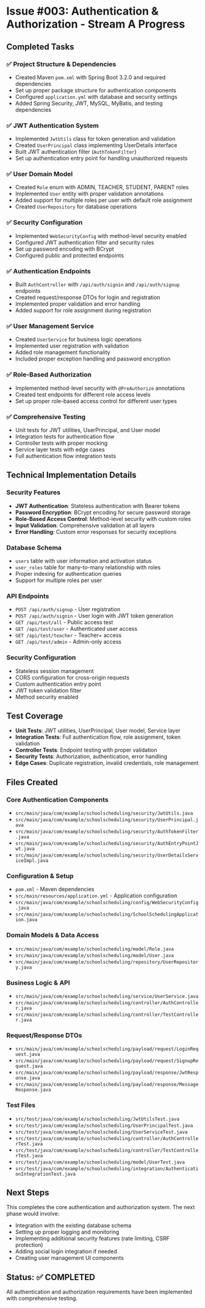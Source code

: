 # Issue #003: Authentication & Authorization - Stream A Progress

## Completed Tasks

### ✅ Project Structure & Dependencies
- Created Maven `pom.xml` with Spring Boot 3.2.0 and required dependencies
- Set up proper package structure for authentication components
- Configured `application.yml` with database and security settings
- Added Spring Security, JWT, MySQL, MyBatis, and testing dependencies

### ✅ JWT Authentication System
- Implemented `JwtUtils` class for token generation and validation
- Created `UserPrincipal` class implementing UserDetails interface
- Built JWT authentication filter (`AuthTokenFilter`)
- Set up authentication entry point for handling unauthorized requests

### ✅ User Domain Model
- Created `Role` enum with ADMIN, TEACHER, STUDENT, PARENT roles
- Implemented `User` entity with proper validation annotations
- Added support for multiple roles per user with default role assignment
- Created `UserRepository` for database operations

### ✅ Security Configuration
- Implemented `WebSecurityConfig` with method-level security enabled
- Configured JWT authentication filter and security rules
- Set up password encoding with BCrypt
- Configured public and protected endpoints

### ✅ Authentication Endpoints
- Built `AuthController` with `/api/auth/signin` and `/api/auth/signup` endpoints
- Created request/response DTOs for login and registration
- Implemented proper validation and error handling
- Added support for role assignment during registration

### ✅ User Management Service
- Created `UserService` for business logic operations
- Implemented user registration with validation
- Added role management functionality
- Included proper exception handling and password encryption

### ✅ Role-Based Authorization
- Implemented method-level security with `@PreAuthorize` annotations
- Created test endpoints for different role access levels
- Set up proper role-based access control for different user types

### ✅ Comprehensive Testing
- Unit tests for JWT utilities, UserPrincipal, and User model
- Integration tests for authentication flow
- Controller tests with proper mocking
- Service layer tests with edge cases
- Full authentication flow integration tests

## Technical Implementation Details

### Security Features
- **JWT Authentication**: Stateless authentication with Bearer tokens
- **Password Encryption**: BCrypt encoding for secure password storage
- **Role-Based Access Control**: Method-level security with custom roles
- **Input Validation**: Comprehensive validation at all layers
- **Error Handling**: Custom error responses for security exceptions

### Database Schema
- `users` table with user information and activation status
- `user_roles` table for many-to-many relationship with roles
- Proper indexing for authentication queries
- Support for multiple roles per user

### API Endpoints
- `POST /api/auth/signup` - User registration
- `POST /api/auth/signin` - User login with JWT token generation
- `GET /api/test/all` - Public access test
- `GET /api/test/user` - Authenticated user access
- `GET /api/test/teacher` - Teacher+ access
- `GET /api/test/admin` - Admin-only access

### Security Configuration
- Stateless session management
- CORS configuration for cross-origin requests
- Custom authentication entry point
- JWT token validation filter
- Method security enabled

## Test Coverage
- **Unit Tests**: JWT utilities, UserPrincipal, User model, Service layer
- **Integration Tests**: Full authentication flow, role assignment, token validation
- **Controller Tests**: Endpoint testing with proper validation
- **Security Tests**: Authorization, authentication, error handling
- **Edge Cases**: Duplicate registration, invalid credentials, role management

## Files Created

### Core Authentication Components
- `src/main/java/com/example/schoolscheduling/security/JwtUtils.java`
- `src/main/java/com/example/schoolscheduling/security/UserPrincipal.java`
- `src/main/java/com/example/schoolscheduling/security/AuthTokenFilter.java`
- `src/main/java/com/example/schoolscheduling/security/AuthEntryPointJwt.java`
- `src/main/java/com/example/schoolscheduling/security/UserDetailsServiceImpl.java`

### Configuration & Setup
- `pom.xml` - Maven dependencies
- `src/main/resources/application.yml` - Application configuration
- `src/main/java/com/example/schoolscheduling/config/WebSecurityConfig.java`
- `src/main/java/com/example/schoolscheduling/SchoolSchedulingApplication.java`

### Domain Models & Data Access
- `src/main/java/com/example/schoolscheduling/model/Role.java`
- `src/main/java/com/example/schoolscheduling/model/User.java`
- `src/main/java/com/example/schoolscheduling/repository/UserRepository.java`

### Business Logic & API
- `src/main/java/com/example/schoolscheduling/service/UserService.java`
- `src/main/java/com/example/schoolscheduling/controller/AuthController.java`
- `src/main/java/com/example/schoolscheduling/controller/TestController.java`

### Request/Response DTOs
- `src/main/java/com/example/schoolscheduling/payload/request/LoginRequest.java`
- `src/main/java/com/example/schoolscheduling/payload/request/SignupRequest.java`
- `src/main/java/com/example/schoolscheduling/payload/response/JwtResponse.java`
- `src/main/java/com/example/schoolscheduling/payload/response/MessageResponse.java`

### Test Files
- `src/test/java/com/example/schoolscheduling/JwtUtilsTest.java`
- `src/test/java/com/example/schoolscheduling/UserPrincipalTest.java`
- `src/test/java/com/example/schoolscheduling/UserServiceTest.java`
- `src/test/java/com/example/schoolscheduling/controller/AuthControllerTest.java`
- `src/test/java/com/example/schoolscheduling/controller/TestControllerTest.java`
- `src/test/java/com/example/schoolscheduling/model/UserTest.java`
- `src/test/java/com/example/schoolscheduling/integration/AuthenticationIntegrationTest.java`

## Next Steps
This completes the core authentication and authorization system. The next phase would involve:
- Integration with the existing database schema
- Setting up proper logging and monitoring
- Implementing additional security features (rate limiting, CSRF protection)
- Adding social login integration if needed
- Creating user management UI components

## Status: ✅ COMPLETED
All authentication and authorization requirements have been implemented with comprehensive testing.